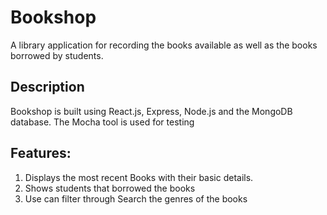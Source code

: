 # Bookshop

A library application for recording the books available as well as the books borrowed by students.

## Description

Bookshop is built using React.js, Express, Node.js and the MongoDB database. The Mocha tool is used for testing

## Features:
1. Displays the most recent Books with their basic details.
2. Shows students that borrowed the books
3. Use can filter through Search the genres of the books
